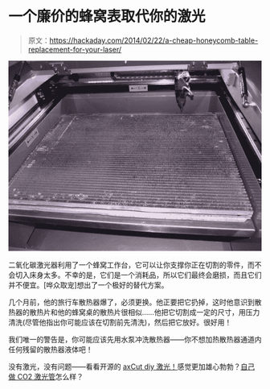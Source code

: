 # 一个廉价的蜂窝表取代你的激光

> 原文：<https://hackaday.com/2014/02/22/a-cheap-honeycomb-table-replacement-for-your-laser/>

![FH6KXVYHRWN86BN.LARGE](img/efededc7bbd9df4f1b59baa4bd1acb21.png)

二氧化碳激光器利用了一个蜂窝工作台，它可以让你支撑你正在切割的零件，而不会切入床身太多。不幸的是，它们是一个消耗品，所以它们最终会磨损，而且它们并不便宜。[哗众取宠]想出了一个极好的替代方案。

几个月前，他的旅行车散热器爆了，必须更换。他正要把它扔掉，这时他意识到散热器的散热片和他的蜂窝桌的散热片很相似……他把它切割成一定的尺寸，用压力清洗(尽管他指出你可能应该在切割前先清洗)，然后把它放好。很好用！

我们唯一的警告是，你可能应该先用水泵冲洗散热器——你不想加热散热器通道内任何残留的散热器液体吧！

没有激光，没有问题——看看开源的 [axCut diy 激光！](http://hackaday.com/2014/01/16/axcut-an-open-source-laser-cutter/)感觉更加雄心勃勃？[自己做 CO2 激光管](http://hackaday.com/2012/06/07/incredible-home-made-low-cost-co2-laser/)怎么样？